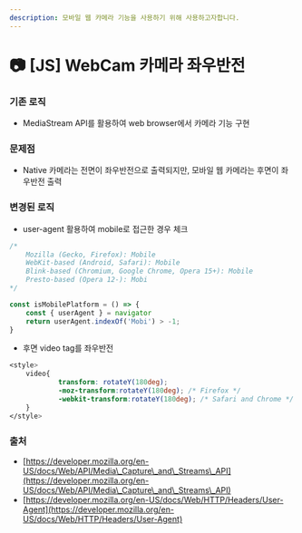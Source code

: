 ```yaml
---
description: 모바일 웹 카메라 기능을 사용하기 위해 사용하고자합니다.
---
```


# 📷 \[JS] WebCam 카메라 좌우반전

### 기존 로직

* MediaStream API를 활용하여 web browser에서 카메라 기능 구현



### 문제점

* Native 카메라는 전면이 좌우반전으로 출력되지만, 모바일 웹 카메라는 후면이 좌우반전 출력



### 변경된 로직

* user-agent 활용하여 mobile로 접근한 경우 체크

```javascript
/*
    Mozilla (Gecko, Firefox): Mobile
    WebKit-based (Android, Safari): Mobile
    Blink-based (Chromium, Google Chrome, Opera 15+): Mobile
    Presto-based (Opera 12-): Mobi
*/

const isMobilePlatform = () => {
    const { userAgent } = navigator
    return userAgent.indexOf('Mobi') > -1;
}

```



* 후면 video tag를 좌우반전

```css
<style>
	video{
    	    transform: rotateY(180deg);
            -moz-transform:rotateY(180deg); /* Firefox */
            -webkit-transform:rotateY(180deg); /* Safari and Chrome */
	}
</style>
```

####

### 출처

* [https://developer.mozilla.org/en-US/docs/Web/API/Media\_Capture\_and\_Streams\_API](https://developer.mozilla.org/en-US/docs/Web/API/Media\_Capture\_and\_Streams\_API)
* [https://developer.mozilla.org/en-US/docs/Web/HTTP/Headers/User-Agent](https://developer.mozilla.org/en-US/docs/Web/HTTP/Headers/User-Agent)
